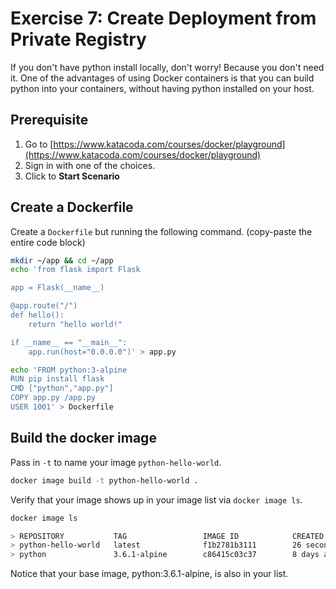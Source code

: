 # Exercise 7: Create Deployment from Private Registry

If you don't have python install locally, don't worry! Because you don't need it. One of the advantages of using Docker containers is that you can build python into your containers, without having python installed on your host.

## Prerequisite

1. Go to [https://www.katacoda.com/courses/docker/playground](https://www.katacoda.com/courses/docker/playground)
2. Sign in with one of the choices.
3. Click to **Start Scenario**

## Create a Dockerfile

Create a `Dockerfile` but running the following command. \(copy-paste the entire code block\)

```bash
mkdir ~/app && cd ~/app
echo 'from flask import Flask

app = Flask(__name__)

@app.route("/")
def hello():
    return "hello world!"

if __name__ == "__main__":
    app.run(host="0.0.0.0")' > app.py
```

```bash
echo 'FROM python:3-alpine
RUN pip install flask
CMD ["python","app.py"]
COPY app.py /app.py
USER 1001' > Dockerfile
```

## Build the docker image

Pass in `-t` to name your image `python-hello-world`.

```bash
docker image build -t python-hello-world .
```

Verify that your image shows up in your image list via `docker image ls`.

```bash
docker image ls
```

```bash
> REPOSITORY           TAG                 IMAGE ID            CREATED             SIZE
> python-hello-world   latest              f1b2781b3111        26 seconds ago      99.3MB
> python               3.6.1-alpine        c86415c03c37        8 days ago          88.7MB
```

Notice that your base image, python:3.6.1-alpine, is also in your list.

